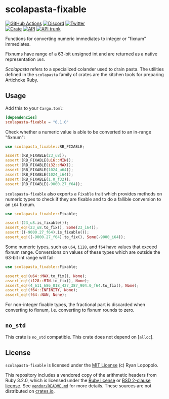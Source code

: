 # scolapasta-fixable

[![GitHub Actions](https://github.com/artichoke/artichoke/workflows/CI/badge.svg)](https://github.com/artichoke/artichoke/actions)
[![Discord](https://img.shields.io/discord/607683947496734760)](https://discord.gg/QCe2tp2)
[![Twitter](https://img.shields.io/twitter/follow/artichokeruby?label=Follow&style=social)](https://twitter.com/artichokeruby)
<br>
[![Crate](https://img.shields.io/crates/v/scolapasta-fixable.svg)](https://crates.io/crates/scolapasta-fixable)
[![API](https://docs.rs/scolapasta-fixable/badge.svg)](https://docs.rs/scolapasta-fixable)
[![API trunk](https://img.shields.io/badge/docs-trunk-blue.svg)](https://artichoke.github.io/artichoke/scolapasta_fixable/)

Functions for converting numeric immediates to integer or "fixnum" immediates.

Fixnums have range of a 63-bit unsigned int and are returned as a native
representation `i64`.

_Scolapasta_ refers to a specialized colander used to drain pasta. The utilities
defined in the `scolapasta` family of crates are the kitchen tools for preparing
Artichoke Ruby.

## Usage

Add this to your `Cargo.toml`:

```toml
[dependencies]
scolapasta-fixable = "0.1.0"
```

Check whether a numeric value is able to be converted to an in-range "fixnum":

```rust
use scolapasta_fixable::RB_FIXABLE;

assert!(RB_FIXABLE(23_u8));
assert!(RB_FIXABLE(u16::MIN));
assert!(RB_FIXABLE(i32::MAX));
assert!(RB_FIXABLE(1024_u64));
assert!(RB_FIXABLE(1024_i64));
assert!(RB_FIXABLE(1.0_f32));
assert!(RB_FIXABLE(-9000.27_f64));
```

`scolapasta-fixable` also exports a `Fixable` trait which provides methods on
numeric types to check if they are fixable and to do a fallible conversion to an
`i64` fixnum.

```rust
use scolapasta_fixable::Fixable;

assert!(23_u8.is_fixable());
assert_eq!(23_u8.to_fix(), Some(23_i64));
assert!((-9000.27_f64).is_fixable());
assert_eq!((-9000.27_f64).to_fix(), Some(-9000_i64));
```

Some numeric types, such as `u64`, `i128`, and `f64` have values that exceed
fixnum range. Conversions on values of these types which are outside the 63-bit
int range will fail:

```rust
use scolapasta_fixable::Fixable;

assert_eq!(u64::MAX.to_fix(), None);
assert_eq!(i128::MIN.to_fix(), None);
assert_eq!(4_611_686_018_427_387_904.0_f64.to_fix(), None);
assert_eq!(f64::INFINITY, None);
assert_eq!(f64::NAN, None);
```

For non-integer fixable types, the fractional part is discarded when converting
to fixnum, i.e. converting to fixnum rounds to zero.

## `no_std`

This crate is `no_std` compatible. This crate does not depend on [`alloc`].

## License

`scolapasta-fixable` is licensed under the [MIT License](LICENSE) (c) Ryan
Lopopolo.

This repository includes a vendored copy of the arithmetic headers from Ruby
3.2.0, which is licensed under the [Ruby license] or [BSD 2-clause license]. See
[`vendor/README.md`] for more details. These sources are not distributed on
[crates.io].

[ruby license]: vendor/ruby-3.2.0/COPYING
[bsd 2-clause license]: vendor/ruby-3.2.0/BSDL
[`vendor/readme.md`]: vendor/README.md
[crates.io]: https://crates.io/
